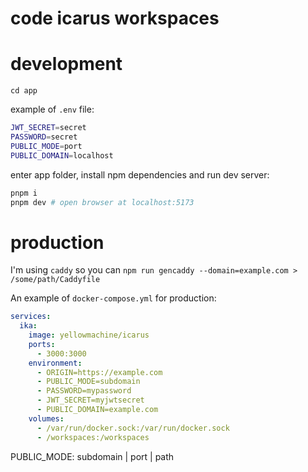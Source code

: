 # code icarus workspaces

# development

`cd app`

example of `.env` file:
```bash
JWT_SECRET=secret
PASSWORD=secret
PUBLIC_MODE=port
PUBLIC_DOMAIN=localhost
```

enter app folder, install npm dependencies and run dev server:
```bash
pnpm i
pnpm dev # open browser at localhost:5173
```

# production

I'm using `caddy` so you can `npm run gencaddy --domain=example.com > /some/path/Caddyfile`

An example of `docker-compose.yml` for production:

```yaml
services:
  ika:
    image: yellowmachine/icarus
    ports:
      - 3000:3000
    environment:
      - ORIGIN=https://example.com
      - PUBLIC_MODE=subdomain
      - PASSWORD=mypassword
      - JWT_SECRET=myjwtsecret
      - PUBLIC_DOMAIN=example.com
    volumes:
      - /var/run/docker.sock:/var/run/docker.sock
      - /workspaces:/workspaces
```

PUBLIC_MODE: subdomain | port | path